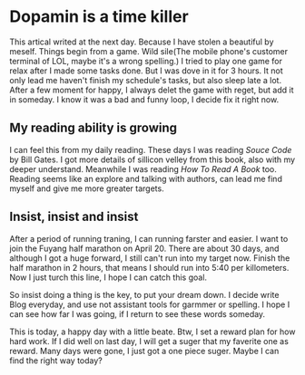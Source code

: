 # Dopamin is a time killer
This artical writed at the next day. Because I have stolen a beautiful by meself.
Things begin from a game. Wild sile(The mobile phone's customer terminal of LOL, maybe it's a wrong spelling.)
I tried to play one game for relax after I made some tasks done.
But I was dove in it for 3 hours. It not only lead me haven't finish my schedule's tasks, but also sleep late a lot.
After a few moment for happy, I always delet the game with reget, but add it in someday.
I know it was a bad and funny loop, I decide fix it right now.

## My reading ability is growing
I can feel this from my daily reading. 
These days I was reading *Souce Code* by Bill Gates.
I got more details of sillicon velley from this book, also with my deeper understand.
Meanwhile I was reading *How To Read A Book* too.
Reading seems like an explore and talking with authors, can lead me find myself and give me more greater targets.

## Insist, insist and insist
After a period of running traning, I can running farster and easier.
I want to join the Fuyang half marathon on April 20.
There are about 30 days, and although I got a huge forward, I still can't run into my target now.
Finish the half marathon in 2 hours, that means I should run into 5:40 per killometers.
Now I just turch this line, I hope I can catch this goal.

So insist doing a thing is the key, to put your dream down.
I decide write Blog everyday, and use not assistant tools for garmmer or spelling.
I hope I can see how far I was going, if I return to see these words someday.

This is today, a happy day with a little beate.
Btw, I set a reward plan for how hard work.
If I did well on last day, I will get a suger that my faverite one as reward.
Many days were gone, I just got a one piece suger.
Maybe I can find the right way today?

